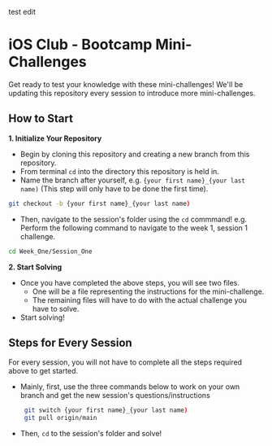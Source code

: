 test edit
# iOS Club - Bootcamp Mini-Challenges

Get ready to test your knowledge with these mini-challenges! We'll be updating this repository every session to introduce more mini-challenges.

## How to Start

**1. Initialize Your Repository**
   - Begin by cloning this repository and creating a new branch from this repository.
   - From terminal `cd` into the directory this repository is held in. 
   - Name the branch after yourself, e.g. `{your first name}_{your last name)` (This step will only have to be done the first time).
   ```bash
   git checkout -b {your first name}_{your last name)
   ```
   - Then, navigate to the session's folder using the `cd` commmand! e.g. Perform the following command to navigate to the week 1, session 1 challenge.
   ```bash
   cd Week_One/Session_One
   ```
   
**2. Start Solving**
   - Once you have completed the above steps, you will see two files. 
     - One will be a file representing the instructions for the mini-challenge.
     - The remaining files will have to do with the actual challenge you have to solve.
  - Start solving!

## Steps for Every Session

For every session, you will not have to complete all the steps required above to get started.
- Mainly, first, use the three commands below to work on your own branch and get the new session's questions/instructions
  ```bash
   git switch {your first name}_{your last name)
   git pull origin/main
   ```
- Then, `cd` to the session's folder and solve!



